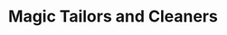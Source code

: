 ---
title: "Magic Tailors and Cleaners"
url: /reading/magic-tailors-and-cleaners/
shop: Schneiderei
---